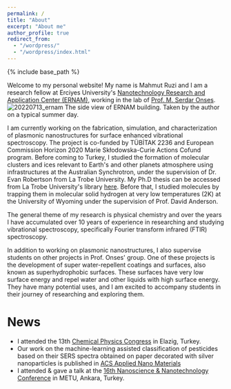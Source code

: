 ```yaml
---
permalink: /
title: "About"
excerpt: "About me"
author_profile: true
redirect_from: 
  - "/wordpress/"
  - "/wordpress/index.html"
---
```


{% include base_path %}

Welcome to my personal website! 
My name is Mahmut Ruzi and I am a research fellow at Erciyes University's [Nanotechnology Research and Application Center (ERNAM)](https://ernam.erciyes.edu.tr), working in the lab of [Prof. M. Serdar Onses](http://www.onseslab.com). 
![20220713_ernam](https://user-images.githubusercontent.com/70721965/213926886-dd5ebe17-5b3f-47c7-a676-84c03eaafe92.jpg)
The side view of ERNAM building. Taken by the author on a typical summer day. 

I am currently working on the fabrication, simulation, and characterization of plasmonic nanostructures for surface enhanced vibrational spectroscopy. The project is co-funded by TÜBİTAK 2236 and European Commission Horizon 2020 Marie Skłodowska-Curie Actions Cofund program. Before coming to Turkey, I studied the formation of molecular clusters and ices relevant to Earth's and other planets atmosphere using infrastructures at the Australian Synchrotron, under the supervision of Dr. Evan Robertson from La Trobe University. My Ph.D thesis can be accessed from La Trobe University's library [here](http://hdl.handle.net/1959.9/566195). Before that, I studied molecules by trapping them in molecular solid hydrogen at very low temperatures (2K) at the University of Wyoming under the supervision of Prof. David Anderson. 

The general theme of my research is physical chemistry and over the years I have accumulated over 10 years of experience in researching and studying vibrational spectroscopy, specifically Fourier transform infrared (FTIR) spectroscopy. 

In addition to working on plasmonic nanostructures,  I also supervise students on other projects in Prof. Onses' group. One of these projects is the development of super water-repellent coatings and surfaces, also known as superhydrophobic surfaces. These surfaces have very low surface energy and repel water and other liquids with high surface energy. They have many potential uses, and I am excited to accompany students in their journey of researching and exploring them.


# News
-  I attended the 13th [Chemical Physics Congress](https://lnkd.in/deWeuSTg) in Elazig, Turkey. 
-  Our work on the machine-learning assisted classification of pesticides based on their SERS spectra obtained on paper decorated with silver nanoparticles   is published in [ACS Applied Nano Materials](https://doi.org/10.1021/acsanm.2c02897)
-  I attended & gave a talk at the [16th Nanoscience & Nanotechnology Conference](https://nanotr.org/en/) in METU, Ankara, Turkey. 

